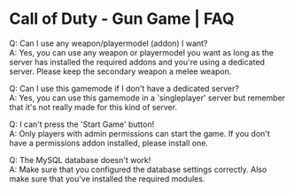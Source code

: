 # Call of Duty - Gun Game | FAQ
Q: Can I use any weapon/playermodel (addon) I want?<br />
A: Yes, you can use any weapon or playermodel you want as long as the server has installed the required addons and you're using a dedicated server. Please keep the secondary weapon a melee weapon.

Q: Can I use this gamemode if I don't have a dedicated server?<br />
A: Yes, you can use this gamemode in a 'singleplayer' server but remember that it's not really made for this kind of server.

Q: I can't press the 'Start Game' button!<br />
A: Only players with admin permissions can start the game. If you don't have a permissions addon installed, please install one.

Q: The MySQL database doesn't work!<br />
A: Make sure that you configured the database settings correctly. Also make sure that you've installed the required modules.
